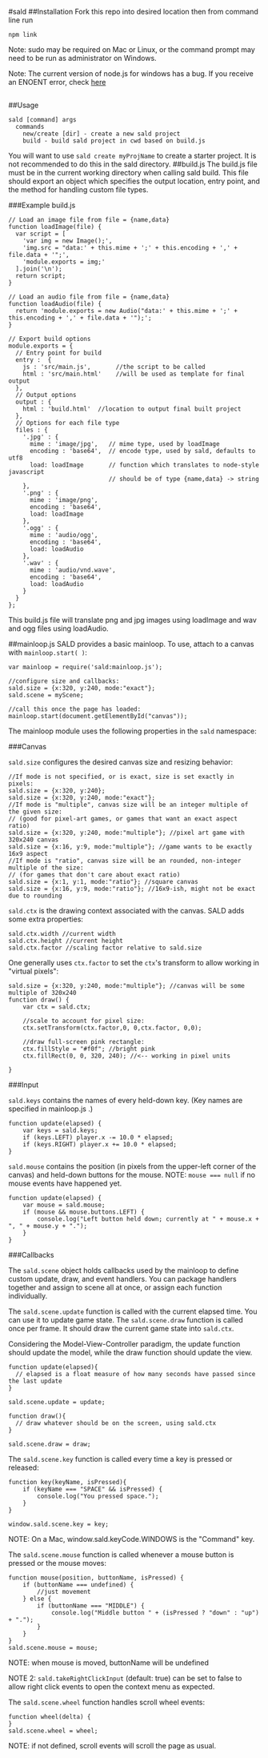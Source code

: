 #sald
##Installation
Fork this repo into desired location then from command line run
```
npm link
```
Note: sudo may be required on Mac or Linux, or the command prompt may need to be
run as administrator on Windows.

Note: The current version of node.js for windows has a bug. If you receive an
ENOENT error, check [here](http://stackoverflow.com/questions/25093276/node-js-windows-error-enoent-stat-c-users-rt-appdata-roaming-npm)
##
##Usage
```
sald [command] args
  commands
    new/create [dir] - create a new sald project
    build - build sald project in cwd based on build.js
```
You will want to use `sald create myProjName` to create a starter project. It is not
recommended to do this in the sald directory.
##build.js
The build.js file must be in the current working directory when calling sald build.
This file should export an object which specifies the output location, entry point, and the method for handling custom file types.

###Example build.js
```
// Load an image file from file = {name,data}
function loadImage(file) {
  var script = [
    'var img = new Image();',
    'img.src = "data:' + this.mime + ';' + this.encoding + ',' + file.data + '";',
    'module.exports = img;'
  ].join('\n');
  return script;
}

// Load an audio file from file = {name,data}
function loadAudio(file) {
  return 'module.exports = new Audio("data:' + this.mime + ';' + this.encoding + ',' + file.data + '");';
}

// Export build options
module.exports = {
  // Entry point for build
  entry :  {
    js : 'src/main.js',       //the script to be called
    html : 'src/main.html'    //will be used as template for final output
  },
  // Output options
  output : {
    html : 'build.html'  //location to output final built project
  },
  // Options for each file type
  files : {
    '.jpg' : {
      mime : 'image/jpg',   // mime type, used by loadImage
      encoding : 'base64',  // encode type, used by sald, defaults to utf8
      load: loadImage       // function which translates to node-style javascript
                            // should be of type {name,data} -> string
    },
    '.png' : {
      mime : 'image/png',
      encoding : 'base64',
      load: loadImage
    },
    '.ogg' : {
      mime : 'audio/ogg',
      encoding : 'base64',
      load: loadAudio
    },
    '.wav' : {
      mime : 'audio/vnd.wave',
      encoding : 'base64',
      load: loadAudio
    }
  }
};
```

This build.js file will translate png and jpg images using loadImage and wav and ogg files using loadAudio.


##mainloop.js
SALD provides a basic mainloop. To use, attach to a canvas with `mainloop.start( )`:
```
var mainloop = require('sald:mainloop.js');

//configure size and callbacks:
sald.size = {x:320, y:240, mode:"exact"};
sald.scene = myScene;

//call this once the page has loaded:
mainloop.start(document.getElementById("canvas"));
```

The mainloop module uses the following properties in the `sald` namespace:

###Canvas

`sald.size` configures the desired canvas size and resizing behavior:

```
//If mode is not specified, or is exact, size is set exactly in pixels:
sald.size = {x:320, y:240}; 
sald.size = {x:320, y:240, mode:"exact"};
//If mode is "multiple", canvas size will be an integer multiple of the given size:
// (good for pixel-art games, or games that want an exact aspect ratio)
sald.size = {x:320, y:240, mode:"multiple"}; //pixel art game with 320x240 canvas
sald.size = {x:16, y:9, mode:"multiple"}; //game wants to be exactly 16x9 aspect
//If mode is "ratio", canvas size will be an rounded, non-integer multiple of the size:
// (for games that don't care about exact ratio)
sald.size = {x:1, y:1, mode:"ratio"}; //square canvas
sald.size = {x:16, y:9, mode:"ratio"}; //16x9-ish, might not be exact due to rounding
```

`sald.ctx` is the drawing context associated with the canvas. SALD adds some extra properties:

```
sald.ctx.width //current width
sald.ctx.height //current height
sald.ctx.factor //scaling factor relative to sald.size
```

One generally uses `ctx.factor` to set the `ctx`'s transform to allow working in "virtual pixels":
```
sald.size = {x:320, y:240, mode:"multiple"}; //canvas will be some multiple of 320x240
function draw() {
	var ctx = sald.ctx;

	//scale to account for pixel size:
	ctx.setTransform(ctx.factor,0, 0,ctx.factor, 0,0);

	//draw full-screen pink rectangle:
	ctx.fillStyle = "#f0f"; //bright pink
	ctx.fillRect(0, 0, 320, 240); //<-- working in pixel units

}
```

###Input

`sald.keys` contains the names of every held-down key. (Key names are specified in mainloop.js .)
```
function update(elapsed) {
	var keys = sald.keys;
	if (keys.LEFT) player.x -= 10.0 * elapsed;
	if (keys.RIGHT) player.x += 10.0 * elapsed;
}
```

`sald.mouse` contains the position (in pixels from the upper-left corner of the canvas) and held-down buttons for the mouse. NOTE: `mouse === null` if no mouse events have happened yet.
```
function update(elapsed) {
	var mouse = sald.mouse;
	if (mouse && mouse.buttons.LEFT) {
		console.log("Left button held down; currently at " + mouse.x + ", " + mouse.y + ".");
	}
}
```

###Callbacks

The `sald.scene` object holds callbacks used by the mainloop to define custom update, draw, and event handlers. You can package handlers together and assign to scene all at once, or assign each function individually.

The `sald.scene.update` function is called with the current elapsed time. You can use it to update game state.
The `sald.scene.draw` function is called once per frame. It should draw the current game state into `sald.ctx`.

Considering the Model-View-Controller paradigm, the update function should update the model, while the draw function should update the view.

```
function update(elapsed){
  // elapsed is a float measure of how many seconds have passed since the last update
}

sald.scene.update = update;

function draw(){
  // draw whatever should be on the screen, using sald.ctx
}

sald.scene.draw = draw;
```

The `sald.scene.key` function is called every time a key is pressed or released:

```
function key(keyName, isPressed){
	if (keyName === "SPACE" && isPressed) {
		console.log("You pressed space.");
	}
}

window.sald.scene.key = key;
```
NOTE: On a Mac, window.sald.keyCode.WINDOWS is the "Command" key.

The `sald.scene.mouse` function is called whenever a mouse button is pressed or the mouse moves:
```
function mouse(position, buttonName, isPressed) {
	if (buttonName === undefined) {
		//just movement
	} else {
		if (buttonName === "MIDDLE") {
			console.log("Middle button " + (isPressed ? "down" : "up") + ".");
		}
	}
}
sald.scene.mouse = mouse;
```
NOTE: when mouse is moved, buttonName will be undefined

NOTE 2: `sald.takeRightClickInput` (default: true) can be set to false to allow right click events to open the context menu as expected.

The `sald.scene.wheel` function handles scroll wheel events:
```
function wheel(delta) {
}
sald.scene.wheel = wheel;
```
NOTE: if not defined, scroll events will scroll the page as usual.
